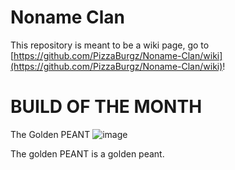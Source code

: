 # Noname Clan
This repository is meant to be a wiki page, go to [https://github.com/PizzaBurgz/Noname-Clan/wiki](https://github.com/PizzaBurgz/Noname-Clan/wiki)!

# BUILD OF THE MONTH
The Golden PEANT
![image](https://github.com/PizzaBurgz/Noname-Clan/assets/95842176/9c8e8912-6f9d-4f60-bb77-2fbeb39491ea)

The golden PEANT is a golden peant.
